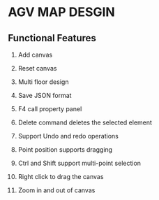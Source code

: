 ﻿---
lastUpdated: true
contributors : true
---
# AGV MAP DESGIN

## Functional Features

1. Add canvas

2. Reset canvas

3. Multi floor design

4. Save JSON format

5. F4 call property panel

6. Delete command deletes the selected element

7. Support Undo and redo operations

8. Point position supports dragging

9. Ctrl and Shift support multi-point selection

10. Right click to drag the canvas

11. Zoom in and out of canvas